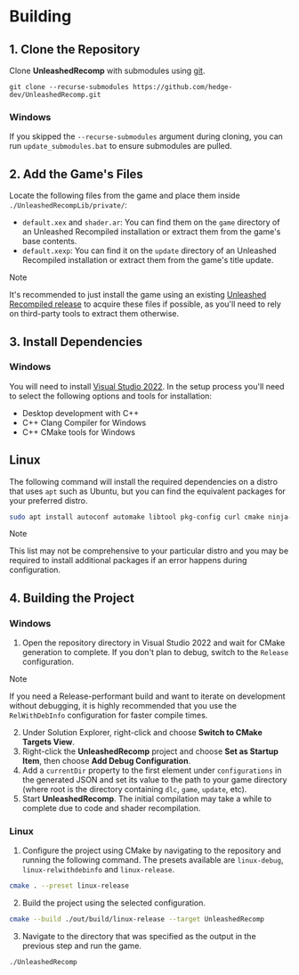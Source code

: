 # Building

## 1. Clone the Repository

Clone **UnleashedRecomp** with submodules using [git](https://git-scm.com/).
```
git clone --recurse-submodules https://github.com/hedge-dev/UnleashedRecomp.git
```
### Windows

If you skipped the `--recurse-submodules` argument during cloning, you can run `update_submodules.bat` to ensure submodules are pulled.

## 2. Add the Game's Files

Locate the following files from the game and place them inside `./UnleashedRecompLib/private/`:
   *  `default.xex` and `shader.ar`: You can find them on the `game` directory of an Unleashed Recompiled installation or extract them from the game's base contents.
   *  `default.xexp`: You can find it on the `update` directory of an Unleashed Recompiled installation or extract them from the game's title update.
  
> [!NOTE]
> It's recommended to just install the game using an existing [Unleashed Recompiled release](https://github.com/hedge-dev/UnleashedRecomp/releases/latest) to acquire these files if possible, as you'll need to rely on third-party tools to extract them otherwise.

## 3. Install Dependencies

### Windows
You will need to install [Visual Studio 2022](https://visualstudio.microsoft.com/downloads/).
In the setup process you'll need to select the following options and tools for installation:
- Desktop development with C++
- C++ Clang Compiler for Windows
- C++ CMake tools for Windows

## Linux
The following command will install the required dependencies on a distro that uses `apt` such as Ubuntu, but you can find the equivalent packages for your preferred distro.
```bash
sudo apt install autoconf automake libtool pkg-config curl cmake ninja-build clang clang-tools libgtk-3-dev
```
> [!NOTE]
>  This list may not be comprehensive to your particular distro and you may be required to install additional packages if an error happens during configuration.
## 4. Building the Project

### Windows
1. Open the repository directory in Visual Studio 2022 and wait for CMake generation to complete. If you don't plan to debug, switch to the `Release` configuration.
> [!NOTE]
> If you need a Release-performant build and want to iterate on development without debugging, it is highly recommended that you use the `RelWithDebInfo` configuration for faster compile times.
2. Under Solution Explorer, right-click and choose **Switch to CMake Targets View**.
3. Right-click the **UnleashedRecomp** project and choose **Set as Startup Item**, then choose **Add Debug Configuration**.
4. Add a `currentDir` property to the first element under `configurations` in the generated JSON and set its value to the path to your game directory (where root is the directory containing `dlc`, `game`, `update`, etc).
5. Start **UnleashedRecomp**. The initial compilation may take a while to complete due to code and shader recompilation.

### Linux
1. Configure the project using CMake by navigating to the repository and running the following command. The presets available are `linux-debug`, `linux-relwithdebinfo` and `linux-release`.
```bash
cmake . --preset linux-release
```
2. Build the project using the selected configuration.
```bash
cmake --build ./out/build/linux-release --target UnleashedRecomp
```
3. Navigate to the directory that was specified as the output in the previous step and run the game.
```bash
./UnleashedRecomp
```
